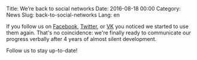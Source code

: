Title: We’re back to social networks
Date: 2016-08-18 00:00
Category: News
Slug: back-to-social-networks
Lang: en

If you follow us on [Facebook](https://www.facebook.com/groups/162611230470183/), [Twitter](https://twitter.com/OpenGameStudio), or [VK](https://new.vk.com/opengamestudo) you noticed we started to use them again. That's no coincidence: we're finally ready to communicate our progress verbally after 4 years of almost silent development.

Follow us to stay up-to-date!
